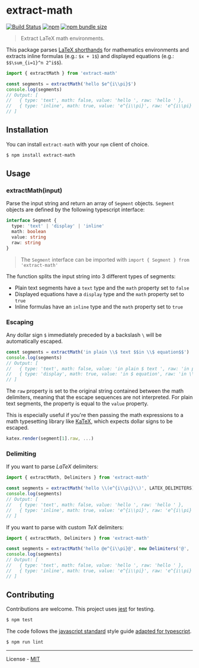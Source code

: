 # extract-math

[![Build Status](https://travis-ci.com/vberlier/extract-math.svg?branch=master)](https://travis-ci.com/vberlier/extract-math)
[![npm](https://img.shields.io/npm/v/extract-math.svg)](https://www.npmjs.com/package/extract-math)
[![npm bundle size](https://img.shields.io/bundlephobia/minzip/extract-math.svg)](https://bundlephobia.com/result?p=extract-math)

> Extract LaTeX math environments.

This package parses [LaTeX shorthands](https://en.wikibooks.org/wiki/LaTeX/Mathematics#Mathematics_environments) for mathematics environments and extracts inline formulas (e.g.: `$x + 1$`) and displayed equations (e.g.: `$$\sum_{i=1}^n 2^i$$`).

```js
import { extractMath } from 'extract-math'

const segments = extractMath('hello $e^{i\\pi}$')
console.log(segments)
// Output: [
//   { type: 'text', math: false, value: 'hello ', raw: 'hello ' },
//   { type: 'inline', math: true, value: 'e^{i\\pi}', raw: 'e^{i\\pi}' }
// ]
```

## Installation

You can install `extract-math` with your `npm` client of choice.

```bash
$ npm install extract-math
```

## Usage

### extractMath(input)

Parse the input string and return an array of `Segment` objects. `Segment` objects are defined by the following typescript interface:

```ts
interface Segment {
  type: 'text' | 'display' | 'inline'
  math: boolean
  value: string
  raw: string
}
```

> The `Segment` interface can be imported with `import { Segment } from 'extract-math'`

The function splits the input string into 3 different types of segments:

- Plain text segments have a `text` type and the `math` property set to `false`
- Displayed equations have a `display` type and the `math` property set to `true`
- Inline formulas have an `inline` type and the `math` property set to `true`

### Escaping

Any dollar sign `$` immediately preceded by a backslash `\` will be automatically escaped.

```js
const segments = extractMath('in plain \\$ text $$in \\$ equation$$')
console.log(segments)
// Output: [
//   { type: 'text', math: false, value: 'in plain $ text ', raw: 'in plain $ text ' },
//   { type: 'display', math: true, value: 'in $ equation', raw: 'in \\$ equation' }
// ]
```

The `raw` property is set to the original string contained between the math delimiters, meaning that the escape sequences are not interpreted. For plain text segments, the property is equal to the `value` property.

This is especially useful if you're then passing the math expressions to a math typesetting library like [KaTeX](https://katex.org/), which expects dollar signs to be escaped.

```js
katex.render(segment[1].raw, ...)
```


### Delimiting

If you want to parse *LaTeX* delimiters:

```js
import { extractMath, Delimiters } from 'extract-math'

const segments = extractMath('hello \\(e^{i\\pi}\\)', LATEX_DELIMITERS)
console.log(segments)
// Output: [
//   { type: 'text', math: false, value: 'hello ', raw: 'hello ' },
//   { type: 'inline', math: true, value: 'e^{i\\pi}', raw: 'e^{i\\pi}' }
// ]
```

If you want to parse with custom *TeX* delimiters:

```js
import { extractMath, Delimiters } from 'extract-math'

const segments = extractMath('hello @e^{i\\pi}@', new Delimiters('@', '&'))
console.log(segments)
// Output: [
//   { type: 'text', math: false, value: 'hello ', raw: 'hello ' },
//   { type: 'inline', math: true, value: 'e^{i\\pi}', raw: 'e^{i\\pi}' }
// ]
```

## Contributing

Contributions are welcome. This project uses [jest](https://jestjs.io/) for testing.

```bash
$ npm test
```

The code follows the [javascript standard](https://standardjs.com/) style guide [adapted for typescript](https://github.com/blakeembrey/tslint-config-standard).

```bash
$ npm run lint
```

---

License - [MIT](https://github.com/vberlier/extract-math/blob/master/LICENSE)
